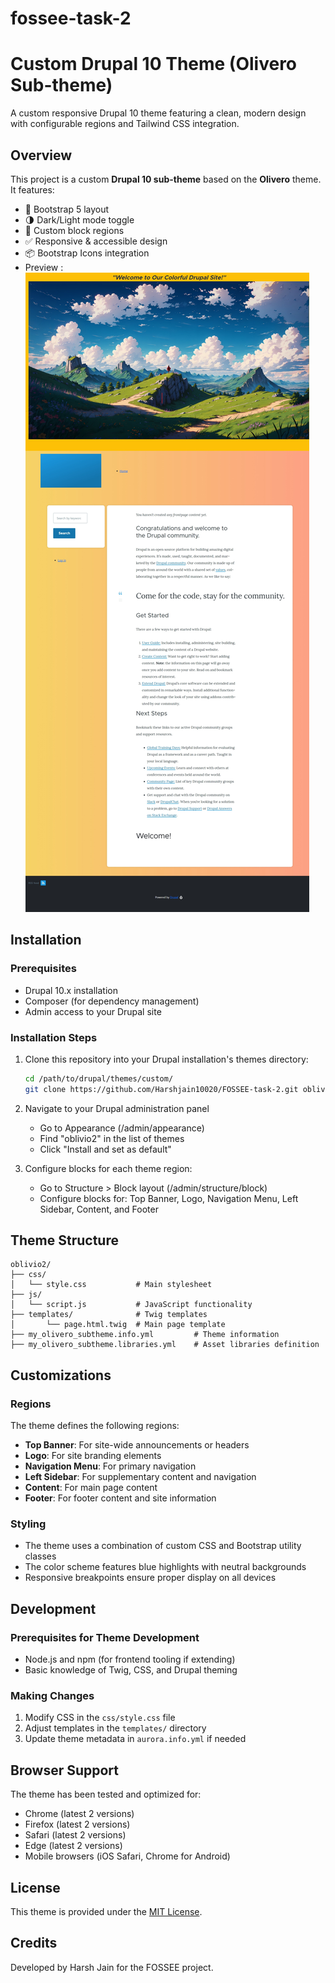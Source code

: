 # fossee-task-2
# Custom Drupal 10 Theme (Olivero Sub-theme)

A custom responsive Drupal 10 theme featuring a clean, modern design with configurable regions and Tailwind CSS integration.

## Overview

This project is a custom **Drupal 10 sub-theme** based on the **Olivero** theme. It features:
- 🎨 Bootstrap 5 layout  
- 🌗 Dark/Light mode toggle  
- 🧱 Custom block regions  
- ✅ Responsive & accessible design  
- 📦 Bootstrap Icons integration 
-  Preview : ![Screenshot of Theme](assets/Screenshot_7-4-2025_213521_localhost.jpeg)
## Installation

### Prerequisites
- Drupal 10.x installation
- Composer (for dependency management)
- Admin access to your Drupal site

### Installation Steps

1. Clone this repository into your Drupal installation's themes directory:
   ```bash
   cd /path/to/drupal/themes/custom/
   git clone https://github.com/Harshjain10020/FOSSEE-task-2.git oblivio2
   ```

2. Navigate to your Drupal administration panel
   - Go to Appearance (/admin/appearance)
   - Find "oblivio2" in the list of themes
   - Click "Install and set as default"

3. Configure blocks for each theme region:
   - Go to Structure > Block layout (/admin/structure/block)
   - Configure blocks for: Top Banner, Logo, Navigation Menu, Left Sidebar, Content, and Footer

## Theme Structure

```
oblivio2/
├── css/
│   └── style.css           # Main stylesheet
├── js/
│   └── script.js           # JavaScript functionality          
├── templates/              # Twig templates
│       └── page.html.twig  # Main page template
├── my_olivero_subtheme.info.yml         # Theme information
├── my_olivero_subtheme.libraries.yml    # Asset libraries definition
```

## Customizations

### Regions

The theme defines the following regions:
- **Top Banner**: For site-wide announcements or headers
- **Logo**: For site branding elements
- **Navigation Menu**: For primary navigation
- **Left Sidebar**: For supplementary content and navigation
- **Content**: For main page content
- **Footer**: For footer content and site information

### Styling

- The theme uses a combination of custom CSS and Bootstrap utility classes
- The color scheme features blue highlights with neutral backgrounds
- Responsive breakpoints ensure proper display on all devices

## Development

### Prerequisites for Theme Development
- Node.js and npm (for frontend tooling if extending)
- Basic knowledge of Twig, CSS, and Drupal theming

### Making Changes

1. Modify CSS in the `css/style.css` file
2. Adjust templates in the `templates/` directory
3. Update theme metadata in `aurora.info.yml` if needed

## Browser Support

The theme has been tested and optimized for:
- Chrome (latest 2 versions)
- Firefox (latest 2 versions)
- Safari (latest 2 versions)
- Edge (latest 2 versions)
- Mobile browsers (iOS Safari, Chrome for Android)

## License

This theme is provided under the [MIT License](LICENSE).

## Credits

Developed by Harsh Jain  for the FOSSEE project.
